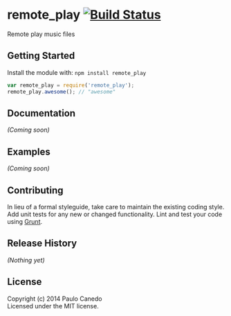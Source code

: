 # remote_play [![Build Status](https://secure.travis-ci.org/paulocanedo/remote_play_js.png?branch=master)](http://travis-ci.org/paulocanedo/remote_play_js)

Remote play music files

## Getting Started
Install the module with: `npm install remote_play`

```javascript
var remote_play = require('remote_play');
remote_play.awesome(); // "awesome"
```

## Documentation
_(Coming soon)_

## Examples
_(Coming soon)_

## Contributing
In lieu of a formal styleguide, take care to maintain the existing coding style. Add unit tests for any new or changed functionality. Lint and test your code using [Grunt](http://gruntjs.com/).

## Release History
_(Nothing yet)_

## License
Copyright (c) 2014 Paulo Canedo  
Licensed under the MIT license.
